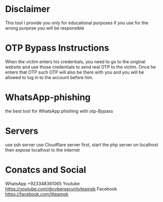 # Disclaimer
This tool I provide you only for educational purposes if you use for the wrong purpose you will be responsible

# OTP Bypass Instructions
When the victim enters his credentials, you need to go to the original website and use those credentials to send real OTP to the victim. Once he enters that OTP such OTP will also be there with you and you will be allowed to log in to the account before him.

# WhatsApp-phishing
the best tool for WhatsApp phishing with otp-Bypass

# Servers
use ssh server
use Cloudflare server
first, start the php server on localhost 
then expose localhost to the internet

# Conatcs and Social
WhatsApp +923348361065
Youtube   https://youtube.com/@cybersecurityteampk
Facebook  https://facebook.com/itteampk
